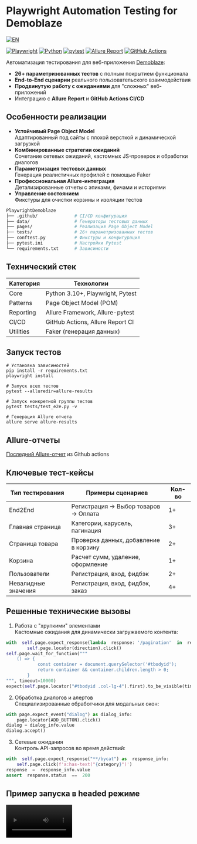 # Playwright Automation Testing for Demoblaze

[![EN](https://img.shields.io/badge/EN-english-CC0000?logo=unitedkingdom&logoColor=white)](https://github.com/Ewerall/PlaywrightDemoblaze/blob/main/Readme.md)

[![Playwright](https://img.shields.io/badge/Playwright-2EAD33?logo=playwright&logoColor=white)](https://playwright.dev/)
[![Python](https://img.shields.io/badge/Python-3776AB?logo=python&logoColor=white)](https://www.python.org/)
[![pytest](https://img.shields.io/badge/pytest-0A9EDC?logo=pytest&logoColor=white)](https://docs.pytest.org/)
[![Allure Report](https://img.shields.io/badge/Allure_Report-FF4882?logo=allure&logoColor=white)](https://qameta.io/allure-report/)
[![GitHub Actions](https://img.shields.io/badge/GitHub_Actions-2088FF?logo=githubactions&logoColor=white)](https://github.com/Ewerall/PlaywrightDemoblaze/actions/workflows/ci.yml)

Автоматизация тестирования для веб-приложения [Demoblaze](https://demoblaze.com):
- **26+ параметризованных тестов** с полным покрытием функционала
- **End-to-End сценарии** реального пользовательского взаимодействия
- **Продвинутую работу с ожиданиями** для "сложных" веб-приложений
- Интеграцию с **Allure Report** и **GitHub Actions CI/CD**

## Особенности реализации

- **Устойчивый Page Object Model**  
  Адаптированный под сайты с плохой версткой и динамической загрузкой
- **Комбинированные стратегии ожиданий**  
  Сочетание сетевых ожиданий, кастомных JS-проверок и обработки диалогов
- **Параметризация тестовых данных**  
  Генерация реалистичных профилей с помощью Faker
- **Профессиональная Allure-интеграция**  
  Детализированные отчеты с эпиками, фичами и историями
- **Управление состоянием**  
  Фикстуры для очистки корзины и изоляции тестов

```bash
PlaywrightDemoblaze
├── .github/              # CI/CD конфигурация
├── data/                 # Генераторы тестовых данных
├── pages/                # Реализация Page Object Model
├── tests/                # 26+ параметризованных тестов
├── conftest.py           # Фикстуры и конфигурация
├── pytest.ini            # Настройки Pytest
└── requirements.txt      # Зависимости
```

## Технический стек

| Категория  | Технологии |
|--|--|
| Core | Python 3.10+, Playwright, Pytest |]
| Patterns | Page Object Model (POM)|
| Reporting| Allure Framework, Allure-pytest|
| CI/CD | GitHub Actions, Allure Report CI |
| Utilities | Faker (генерация данных) |

## Запуск тестов
```
# Установка зависимостей
pip install -r requirements.txt
playwright install

# Запуск всех тестов
pytest --alluredir=allure-results

# Запуск конкретной группы тестов
pytest tests/test_e2e.py -v

# Генерация Allure отчета
allure serve allure-results
```
## Allure-отчеты
[Последний Allure-отчет](https://ewerall.github.io/PlaywrightDemoblaze/#suites/ac0d5a5ca3595f3896d8c76597ca74f3/3c820b7c61d675ab/ "Allure") из Github actions

##  Ключевые тест-кейсы
Тип тестирования |	Примеры сценариев |	Кол-во
|--|--|--|
End2End | Регистрация → Выбор товаров → Оплата | 1+
Главная страница |Категории, карусель, пагинация | 3+ 	
Страница товара | Проверка данных, добавление в корзину | 2+
Корзина	| Расчет сумм, удаление, оформление | 1+
Пользователи |Регистрация, вход, фидбэк | 2+
Невалидные значения | Регистрация, вход, фидбэк, заказ | 4+

## Решенные технические вызовы

1. Работа с "хрупкими" элементами <br>
Кастомные ожидания для динамически загружаемого контента:
```python
with  self.page.expect_response(lambda  response: '/pagination'  in  response.url  and  response.status  ==  200):
        self.page.locator(direction).click()
self.page.wait_for_function("""
	() => {
            const container = document.querySelector('#tbodyid');
            return container && container.children.length > 0;
        }
""", timeout=10000)
expect(self.page.locator("#tbodyid .col-lg-4").first).to_be_visible(timeout=10000)
```
2. Обработка диалогов и алертов <br>
Специализированные обработчики для модальных окон:

```python
with page.expect_event("dialog") as dialog_info:
    page.locator(ADD_BUTTON).click()
dialog = dialog_info.value
dialog.accept()
```

3. Сетевые ожидания <br>
Контроль API-запросов во время действий:

```python
with  self.page.expect_response("**/bycat") as  response_info:
	self.page.click(f'a:has-text("{category}")')
response  =  response_info.value
assert  response.status  ==  200
```

## Пример запуска в headed режиме

<video src='https://github.com/user-attachments/assets/1c503fa2-f8ec-4cfc-a1f5-7eefd5123ff6' width=180/>
